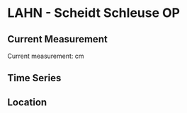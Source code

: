 # LAHN - Scheidt Schleuse OP

## Current Measurement

Current measurement: <Value topic="rivers/pegel-online/LAHN/Scheidt_Schleuse_OP/measurementValue"/> cm

## Time Series

<TimeSeries topic="rivers/pegel-online/LAHN/Scheidt_Schleuse_OP/measurementValue" period="week" />

## Location

<WorldMap>
  <Marker lat="50.33761348237155" lon="7.929586981231308" labelTopic="rivers/pegel-online/LAHN/Scheidt_Schleuse_OP" />
</WorldMap>
